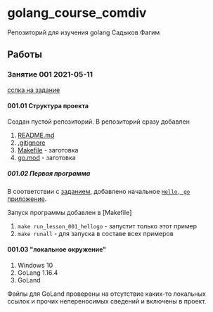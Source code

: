 # golang_course_comdiv
Репозиторий для изучения golang Садыков Фагим

## Работы

### Занятие 001 2021-05-11

[сслка на задание](https://classroom.google.com/u/0/c/MzM5NDA2NTc2ODk5/a/MzM5NDA2NTc2OTY0/details)

#### 001.01 Структура проекта

Создан пустой репозиторий.
В репозиторий сразу добавлен

1. [README.md](README.md)
2. [.gitignore](.gitignore)
3. [Makefile](Makefile) - заготовка
4. [go.mod](go.mod) - заготовка


##### 001.02 Первая программа
В соответствии с [заданием](https://stepik.org/lesson/228260/step/1?unit=200793), 
добавлено начальное [`Hello, go` приложение](cmd/lesson_001_hellogo.go).

Запуск программы добавлен в [Makefile]

1. `make run_lesson_001_hellogo` - запустит только этот пример
2. `make runall` - для запуска в составе всех примеров


#### 001.03  "локальное окружение"

1. Windows 10
2. GoLang 1.16.4
3. GoLand

Файлы для GoLand проверены на отсутствие каких-то локальных ссылок и прочих непереносимых сведений
и включены в проект.
